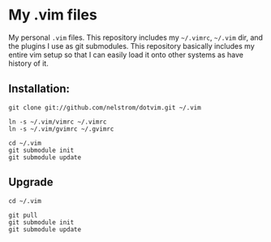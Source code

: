 # My .vim files

My personal `.vim` files. This repository includes my `~/.vimrc`, `~/.vim` dir, and the plugins I use as git submodules. This repository basically includes my entire vim setup so that I can easily load it onto other systems as have history of it.

## Installation:

    git clone git://github.com/nelstrom/dotvim.git ~/.vim

    ln -s ~/.vim/vimrc ~/.vimrc
    ln -s ~/.vim/gvimrc ~/.gvimrc

    cd ~/.vim
    git submodule init
    git submodule update

## Upgrade

    cd ~/.vim

    git pull
    git submodule init
    git submodule update
